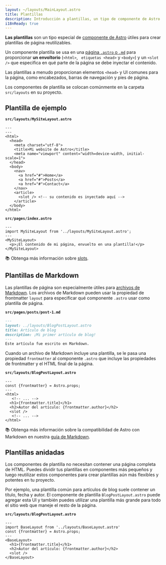 ```yaml
---
layout: ~/layouts/MainLayout.astro
title: Plantillas
description: Introducción a plantillas, un tipo de componente de Astro que se comparte entre páginas con plantillas comunes.
i18nReady: true
---
```


**Las plantillas** son un tipo especial de [componente de Astro](/es/core-concepts/astro-components/) útiles para crear plantillas de página reutilizables.

Un componente plantilla se usa en una [página `.astro` o `.md`](/es/core-concepts/astro-pages/) para proporcionar **un envoltorio** (`<html>`, ` etiquetas <head>` y `<body>`) y un `<slot />` que especifica en qué parte de la página se debe inyectar el contenido.

Las plantillas a menudo proporcionan elementos `<head>` y  UI comunes para la página, como encabezados, barras de navegación y pies de página.

Los componentes de plantilla se colocan comúnmente en la carpeta `src/layouts` en su proyecto.

## Plantilla de ejemplo

**`src/layouts/MySiteLayout.astro`**

```astro
---
---
<html>
  <head>
    <meta charset="utf-8">
    <title>Mi website de Astro</title>
    <meta name="viewport" content="width=device-width, initial-scale=1">
  </head>
  <body>
    <nav>
      <a href="#">Home</a>
      <a href="#">Posts</a>
      <a href="#">Contact</a>
    </nav>
    <article>
      <slot /> <!-- su contenido es inyectado aquí -->
    </article>
  </body>
</html>
```

**`src/pages/index.astro`**

```astro {2} /</?MySiteLayout>/
---
import MySiteLayout from '../layouts/MySiteLayout.astro';
---
<MySiteLayout>
  <p>¡El contenido de mi página, envuelto en una plantilla!</p>
</MySiteLayout>
```

📚 Obtenga más información sobre [slots](/es/core-concepts/astro-components/#slots).

## Plantillas de Markdown

Las plantillas de página son especialmente útiles para [archivos de Markdown](/es/guides/markdown-content/#páginas-de-markdown). Los archivos de Markdown pueden usar la propiedad de frontmatter `layout` para especificar qué componente `.astro` usar como plantilla de página. 

**`src/pages/posts/post-1.md`**

```markdown {2}
---
layout: ../layouts/BlogPostLayout.astro
title: Artículo de blog
description: ¡Mi primer artículo de blog!
---
Este artículo fue escrito en Markdown.
```

Cuando un archivo de Markdown incluye una plantilla, se le pasa una propiedad `frontmatter` al componente `.astro` que incluye las propiedades de frontmatter y el HTML final de la página.

**`src/layouts/BlogPostLayout.astro`**

```astro /frontmatter(?:.\w+)?/
---
const {frontmatter} = Astro.props;
---
<html>
   <!-- ... -->
  <h1>{frontmatter.title}</h1>
  <h2>Autor del artículo: {frontmatter.author}</h2>
  <slot />
   <!-- ... -->
</html>
```

📚 Obtenga más información sobre la compatibilidad de Astro con Markdown en nuestra [guía de Markdown](/es/guides/markdown-content/).

## Plantillas anidadas

Los componentes de plantilla no necesitan contener una página completa de HTML. Puedes dividir tus plantillas en componentes más pequeños y luego reutilizar estos componentes para crear plantillas aún más flexibles y potentes en tu proyecto.

Por ejemplo, una plantilla común para artículos de blog suele contener un título, fecha y autor. El componente de plantilla `BlogPostLayout.astro` puede agregar esta UI y también puedes utilizar una plantilla más grande para todo el sitio web que maneje el resto de la página.

**`src/layouts/BlogPostLayout.astro`**

```astro {2} /</?BaseLayout>/
---
import BaseLayout from '../layouts/BaseLayout.astro'
const {frontmatter} = Astro.props;
---
<BaseLayout>
  <h1>{frontmatter.title}</h1>
  <h2>Autor del artículo: {frontmatter.author}</h2>
  <slot />
</BaseLayout>
```

